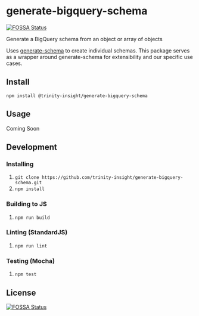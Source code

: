 # generate-bigquery-schema
[![FOSSA Status](https://app.fossa.io/api/projects/git%2Bgithub.com%2Ftrinity-insight%2Fgenerate-bigquery-schema.svg?type=shield)](https://app.fossa.io/projects/git%2Bgithub.com%2Ftrinity-insight%2Fgenerate-bigquery-schema?ref=badge_shield)


Generate a BigQuery schema from an object or array of objects

Uses [generate-schema](https://github.com/nijikokun/generate-schema) to create individual schemas. 
This package serves as a wrapper around generate-schema for extensibility and our specific use cases. 

## Install
`npm install @trinity-insight/generate-bigquery-schema`

## Usage
Coming Soon

## Development

### Installing
1. `git clone https://github.com/trinity-insight/generate-bigquery-schema.git`
2. `npm install`

### Building to JS
1. `npm run build`

### Linting (StandardJS)
1. `npm run lint`

### Testing (Mocha)
1. `npm test`

## License
[![FOSSA Status](https://app.fossa.io/api/projects/git%2Bgithub.com%2Ftrinity-insight%2Fgenerate-bigquery-schema.svg?type=large)](https://app.fossa.io/projects/git%2Bgithub.com%2Ftrinity-insight%2Fgenerate-bigquery-schema?ref=badge_large)

